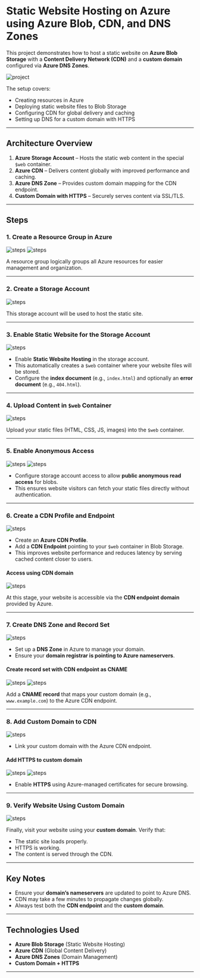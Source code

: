 # Static Website Hosting on Azure using Azure Blob, CDN, and DNS Zones

This project demonstrates how to host a static website on **Azure Blob Storage** with a **Content Delivery Network (CDN)** and a **custom domain** configured via **Azure DNS Zones**.

![project](project.png)

The setup covers:

* Creating resources in Azure
* Deploying static website files to Blob Storage
* Configuring CDN for global delivery and caching
* Setting up DNS for a custom domain with HTTPS

---

## Architecture Overview

1. **Azure Storage Account** – Hosts the static web content in the special `$web` container.
2. **Azure CDN** – Delivers content globally with improved performance and caching.
3. **Azure DNS Zone** – Provides custom domain mapping for the CDN endpoint.
4. **Custom Domain with HTTPS** – Securely serves content via SSL/TLS.

---

## Steps

### 1. Create a Resource Group in Azure

![steps](steps/stepa.png)
![steps](steps/stepb.png)

A resource group logically groups all Azure resources for easier management and organization.

---

### 2. Create a Storage Account

![steps](steps/stepc.png)

This storage account will be used to host the static site.

---

### 3. Enable Static Website for the Storage Account

![steps](steps/stepd.png)

* Enable **Static Website Hosting** in the storage account.
* This automatically creates a `$web` container where your website files will be stored.
* Configure the **index document** (e.g., `index.html`) and optionally an **error document** (e.g., `404.html`).

---

### 4. Upload Content in `$web` Container

![steps](steps/stepe.png)

Upload your static files (HTML, CSS, JS, images) into the `$web` container.

---

### 5. Enable Anonymous Access

![steps](steps/stepf.png)
![steps](steps/stepg.png)

* Configure storage account access to allow **public anonymous read access** for blobs.
* This ensures website visitors can fetch your static files directly without authentication.

---

### 6. Create a CDN Profile and Endpoint

![steps](steps/steph.png)

* Create an **Azure CDN Profile**.
* Add a **CDN Endpoint** pointing to your `$web` container in Blob Storage.
* This improves website performance and reduces latency by serving cached content closer to users.

#### Access using CDN domain

![steps](steps/stepi.png)

At this stage, your website is accessible via the **CDN endpoint domain** provided by Azure.

---

### 7. Create DNS Zone and Record Set

![steps](steps/stepja.png)

* Set up a **DNS Zone** in Azure to manage your domain.
* Ensure your **domain registrar is pointing to Azure nameservers**.

#### Create record set with CDN endpoint as CNAME

![steps](steps/stepj.png)
![steps](steps/stepk.png)

Add a **CNAME record** that maps your custom domain (e.g., `www.example.com`) to the Azure CDN endpoint.

---

### 8. Add Custom Domain to CDN

![steps](steps/stepl.png)

* Link your custom domain with the Azure CDN endpoint.

#### Add HTTPS to custom domain

![steps](steps/stepm.png)
![steps](steps/stepn.png)

* Enable **HTTPS** using Azure-managed certificates for secure browsing.

---

### 9. Verify Website Using Custom Domain

![steps](steps/stepo.png)

Finally, visit your website using your **custom domain**. Verify that:

* The static site loads properly.
* HTTPS is working.
* The content is served through the CDN.

---

## Key Notes

* Ensure your **domain’s nameservers** are updated to point to Azure DNS.
* CDN may take a few minutes to propagate changes globally.
* Always test both the **CDN endpoint** and the **custom domain**.

---

## Technologies Used

* **Azure Blob Storage** (Static Website Hosting)
* **Azure CDN** (Global Content Delivery)
* **Azure DNS Zones** (Domain Management)
* **Custom Domain + HTTPS**

---
